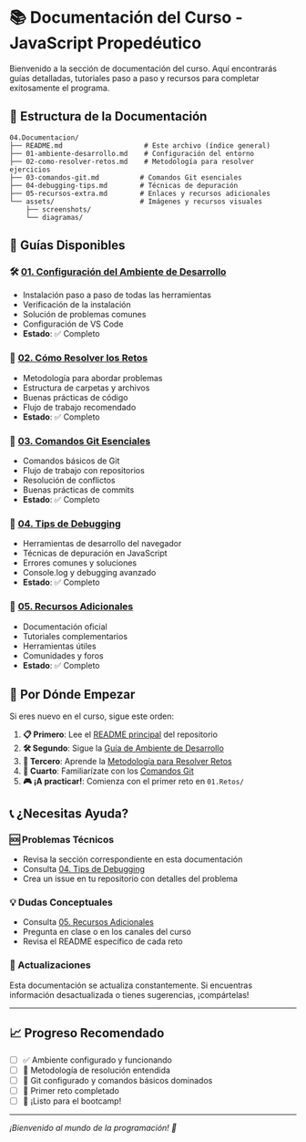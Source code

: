 # 📚 Documentación del Curso - JavaScript Propedéutico

Bienvenido a la sección de documentación del curso. Aquí encontrarás guías detalladas, tutoriales paso a paso y recursos para completar exitosamente el programa.

## 📂 Estructura de la Documentación

```
04.Documentacion/
├── README.md                    # Este archivo (índice general)
├── 01-ambiente-desarrollo.md    # Configuración del entorno
├── 02-como-resolver-retos.md    # Metodología para resolver ejercicios
├── 03-comandos-git.md          # Comandos Git esenciales
├── 04-debugging-tips.md        # Técnicas de depuración
├── 05-recursos-extra.md        # Enlaces y recursos adicionales
└── assets/                     # Imágenes y recursos visuales
    ├── screenshots/
    └── diagramas/
```

## 🎯 Guías Disponibles

### 🛠️ [01. Configuración del Ambiente de Desarrollo](./01-ambiente-desarrollo.md)
- Instalación paso a paso de todas las herramientas
- Verificación de la instalación
- Solución de problemas comunes
- Configuración de VS Code
- **Estado**: ✅ Completo

### 🧩 [02. Cómo Resolver los Retos](./02-como-resolver-retos.md)
- Metodología para abordar problemas
- Estructura de carpetas y archivos
- Buenas prácticas de código
- Flujo de trabajo recomendado
- **Estado**: ✅ Completo

### 🔧 [03. Comandos Git Esenciales](./03-comandos-git.md)
- Comandos básicos de Git
- Flujo de trabajo con repositorios
- Resolución de conflictos
- Buenas prácticas de commits
- **Estado**: ✅ Completo

### 🐛 [04. Tips de Debugging](./04-debugging-tips.md)
- Herramientas de desarrollo del navegador
- Técnicas de depuración en JavaScript
- Errores comunes y soluciones
- Console.log y debugging avanzado
- **Estado**: ✅ Completo

### 📖 [05. Recursos Adicionales](./05-recursos-extra.md)
- Documentación oficial
- Tutoriales complementarios
- Herramientas útiles
- Comunidades y foros
- **Estado**: ✅ Completo

## 🚀 Por Dónde Empezar

Si eres nuevo en el curso, sigue este orden:

1. **📋 Primero**: Lee el [README principal](../README.md) del repositorio
2. **🛠️ Segundo**: Sigue la [Guía de Ambiente de Desarrollo](./01-ambiente-desarrollo.md)
3. **🧩 Tercero**: Aprende la [Metodología para Resolver Retos](./02-como-resolver-retos.md)
4. **🔧 Cuarto**: Familiarízate con los [Comandos Git](./03-comandos-git.md)
5. **🎮 ¡A practicar!**: Comienza con el primer reto en `01.Retos/`

## 📞 ¿Necesitas Ayuda?

### 🆘 Problemas Técnicos
- Revisa la sección correspondiente en esta documentación
- Consulta [04. Tips de Debugging](./04-debugging-tips.md)
- Crea un issue en tu repositorio con detalles del problema

### 💡 Dudas Conceptuales
- Consulta [05. Recursos Adicionales](./05-recursos-extra.md)
- Pregunta en clase o en los canales del curso
- Revisa el README específico de cada reto

### 🔄 Actualizaciones
Esta documentación se actualiza constantemente. Si encuentras información desactualizada o tienes sugerencias, ¡compártelas!

---

## 📈 Progreso Recomendado

- [ ] ✅ Ambiente configurado y funcionando
- [ ] 🧩 Metodología de resolución entendida  
- [ ] 🔧 Git configurado y comandos básicos dominados
- [ ] 🎯 Primer reto completado
- [ ] 🚀 ¡Listo para el bootcamp!

---

*¡Bienvenido al mundo de la programación! 🌟*
